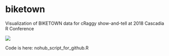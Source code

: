 # biketown
Visualization of BIKETOWN data for cRaggy show-and-tell at 2018 Cascadia R Conference

![](https://github.com/lopierra/biketown/blob/master/nohub.png)

Code is here: nohub_script_for_github.R



